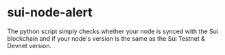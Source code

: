 # sui-node-alert
The python script simply checks whether your node is synced with the Sui blockchain and if your node's version is the same as the Sui Testnet &amp; Devnet version.
